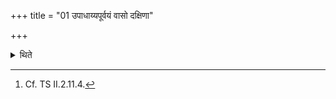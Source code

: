 +++
title = "01 उपाधाय्यपूर्वयं वासो दक्षिणा"

+++

<details><summary>थिते</summary>

1. (For this offering) upadhayyapūrvaya cloth (should be given) as a sacrificial gift[^1].   

[^1]: Cf. TS II.2.11.4. 

</details>
